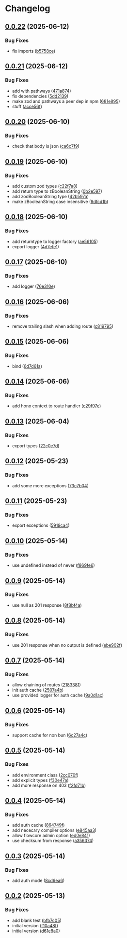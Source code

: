 # Changelog

## [0.0.22](https://github.com/flowcore-io/hono-api/compare/v0.0.21...v0.0.22) (2025-06-12)


### Bug Fixes

* fix imports ([b5758ce](https://github.com/flowcore-io/hono-api/commit/b5758cea7ca14652d6ad6603660c96356b65127e))

## [0.0.21](https://github.com/flowcore-io/hono-api/compare/v0.0.20...v0.0.21) (2025-06-12)


### Bug Fixes

* add with pathways ([471a874](https://github.com/flowcore-io/hono-api/commit/471a874a398d7958ff99b80e68e9661f20ba6960))
* fix dependencies ([5dd2139](https://github.com/flowcore-io/hono-api/commit/5dd21394a1b5a273da8bc7abe6d0e901d71cdffe))
* make zod and pathways a peer dep in npm ([681e895](https://github.com/flowcore-io/hono-api/commit/681e895ac117476f3b810276bcb72771b427f775))
* stuff ([acce56f](https://github.com/flowcore-io/hono-api/commit/acce56fde67ebae614ca4fea4ee947856291309f))

## [0.0.20](https://github.com/flowcore-io/hono-api/compare/v0.0.19...v0.0.20) (2025-06-10)


### Bug Fixes

* check that body is json ([ca6c7f9](https://github.com/flowcore-io/hono-api/commit/ca6c7f9da382605c815784820d7e39f9a13417f3))

## [0.0.19](https://github.com/flowcore-io/hono-api/compare/v0.0.18...v0.0.19) (2025-06-10)


### Bug Fixes

* add custom zod types ([c22f7a8](https://github.com/flowcore-io/hono-api/commit/c22f7a8d248f9480984e18143e07db10b2b15540))
* add return type to zBooleanString ([0b2e597](https://github.com/flowcore-io/hono-api/commit/0b2e597d624c37535a60f132bdc1c255791181ec))
* add zodBooleanString type ([42b597a](https://github.com/flowcore-io/hono-api/commit/42b597a10b4682ef666095b74bd7fa1d663f67fa))
* make zBooleanString case insensitive ([9dfcd1b](https://github.com/flowcore-io/hono-api/commit/9dfcd1bbef7a9b157bc6129db7c2583f9226fc83))

## [0.0.18](https://github.com/flowcore-io/hono-api/compare/v0.0.17...v0.0.18) (2025-06-10)


### Bug Fixes

* add returntype to logger factory ([ae56105](https://github.com/flowcore-io/hono-api/commit/ae5610526bc258947b4854c30469dda8d3aa7bf7))
* export logger ([4d7efe1](https://github.com/flowcore-io/hono-api/commit/4d7efe155fe7f97fd7f20e9c5ce3d707bbf5b9b1))

## [0.0.17](https://github.com/flowcore-io/hono-api/compare/v0.0.16...v0.0.17) (2025-06-10)


### Bug Fixes

* add logger ([76e310e](https://github.com/flowcore-io/hono-api/commit/76e310e5cacb4c0a13ceda2b8147f0d9b2c6e941))

## [0.0.16](https://github.com/flowcore-io/hono-api/compare/v0.0.15...v0.0.16) (2025-06-06)


### Bug Fixes

* remove trailing slash when adding route ([c819795](https://github.com/flowcore-io/hono-api/commit/c819795239fb7df1124375e34a49f501344fe8bb))

## [0.0.15](https://github.com/flowcore-io/hono-api/compare/v0.0.14...v0.0.15) (2025-06-06)


### Bug Fixes

* bind ([6d7d61a](https://github.com/flowcore-io/hono-api/commit/6d7d61a9f65c0594e32447761882eabd61b3f44a))

## [0.0.14](https://github.com/flowcore-io/hono-api/compare/v0.0.13...v0.0.14) (2025-06-06)


### Bug Fixes

* add hono context to route handler ([c29f97e](https://github.com/flowcore-io/hono-api/commit/c29f97efa20fa636f13a062088d45ffd15f6cfd8))

## [0.0.13](https://github.com/flowcore-io/hono-api/compare/v0.0.12...v0.0.13) (2025-06-04)


### Bug Fixes

* export types ([22c0e7d](https://github.com/flowcore-io/hono-api/commit/22c0e7d172de03596ba9e3dd6ca318c7f781be82))

## [0.0.12](https://github.com/flowcore-io/hono-api/compare/v0.0.11...v0.0.12) (2025-05-23)


### Bug Fixes

* add some more exceptions ([73c7b04](https://github.com/flowcore-io/hono-api/commit/73c7b04a71a8b3c45e3557e9e8cb1456768b9d1b))

## [0.0.11](https://github.com/flowcore-io/hono-api/compare/v0.0.10...v0.0.11) (2025-05-23)


### Bug Fixes

* export exceptions ([5919ca4](https://github.com/flowcore-io/hono-api/commit/5919ca4e3c203a914e109b93eb4e89cfa948ea9d))

## [0.0.10](https://github.com/flowcore-io/hono-api/compare/v0.0.9...v0.0.10) (2025-05-14)


### Bug Fixes

* use undefined instead of never ([f869fe6](https://github.com/flowcore-io/hono-api/commit/f869fe635ec5040a7bd11b3ca169599ed18d2eef))

## [0.0.9](https://github.com/flowcore-io/hono-api/compare/v0.0.8...v0.0.9) (2025-05-14)


### Bug Fixes

* use null as 201 response ([8f8bf4a](https://github.com/flowcore-io/hono-api/commit/8f8bf4af1941f3b454ee0e9f413f38679dc9f329))

## [0.0.8](https://github.com/flowcore-io/hono-api/compare/v0.0.7...v0.0.8) (2025-05-14)


### Bug Fixes

* use 201 response when no output is defined ([ebe902f](https://github.com/flowcore-io/hono-api/commit/ebe902f1710e234b242df04427a7491492fe9158))

## [0.0.7](https://github.com/flowcore-io/hono-api/compare/v0.0.6...v0.0.7) (2025-05-14)


### Bug Fixes

* allow chaining of routes ([2183381](https://github.com/flowcore-io/hono-api/commit/21833816633f83c42ae9450390885dc71bf3c332))
* init auth cache ([2507a4b](https://github.com/flowcore-io/hono-api/commit/2507a4b1af7e14829e02569f45127a09ca5156b3))
* use provided logger for auth cache ([9a0d1ac](https://github.com/flowcore-io/hono-api/commit/9a0d1ac7ac9055d978ba8b34784c369e00cc4e0a))

## [0.0.6](https://github.com/flowcore-io/hono-api/compare/v0.0.5...v0.0.6) (2025-05-14)


### Bug Fixes

* support cache for non bun ([6c27a4c](https://github.com/flowcore-io/hono-api/commit/6c27a4ca6a0ec1d9275e871901903e9378030cb6))

## [0.0.5](https://github.com/flowcore-io/hono-api/compare/v0.0.4...v0.0.5) (2025-05-14)


### Bug Fixes

* add environment class ([2cc070f](https://github.com/flowcore-io/hono-api/commit/2cc070f5ab0770273038bf1089c32b5dda127675))
* add explicit types ([f30e47a](https://github.com/flowcore-io/hono-api/commit/f30e47a62f0c20d8fd8fdad78fae7c225b2e73fc))
* add more response on 403 ([f2fd71b](https://github.com/flowcore-io/hono-api/commit/f2fd71bf6e7df548d7d67cd84b9cbb9aec676586))

## [0.0.4](https://github.com/flowcore-io/hono-api/compare/v0.0.3...v0.0.4) (2025-05-14)


### Bug Fixes

* add auth cache ([864749f](https://github.com/flowcore-io/hono-api/commit/864749f6f1eb9e27ef2cb4c3d2d761e95343f5c3))
* add nececary compiler options ([e845aa3](https://github.com/flowcore-io/hono-api/commit/e845aa31e2f619b2f9484b3c53497decdf8428ed))
* allow flowcore admin option ([ed0e841](https://github.com/flowcore-io/hono-api/commit/ed0e84193af5fec7f2de0ec99c7e7f6764875c67))
* use checksum from response ([a356374](https://github.com/flowcore-io/hono-api/commit/a3563748805c81e629de323f650c8e275466f138))

## [0.0.3](https://github.com/flowcore-io/hono-api/compare/v0.0.2...v0.0.3) (2025-05-14)


### Bug Fixes

* add auth mode ([8cd6ea6](https://github.com/flowcore-io/hono-api/commit/8cd6ea66a10e80eac34da9a48a0844a1f974e212))

## [0.0.2](https://github.com/flowcore-io/hono-api/compare/v0.0.1...v0.0.2) (2025-05-13)


### Bug Fixes

* add blank test ([bfb7c05](https://github.com/flowcore-io/hono-api/commit/bfb7c05e8f5372a3ed301f607e7f99ef99773d1c))
* initial version ([f10a48f](https://github.com/flowcore-io/hono-api/commit/f10a48f1743be21b576edcd0c59a19e781facc74))
* initial version ([d61e8a0](https://github.com/flowcore-io/hono-api/commit/d61e8a044f1853d77204bac598b764a1bd879215))
